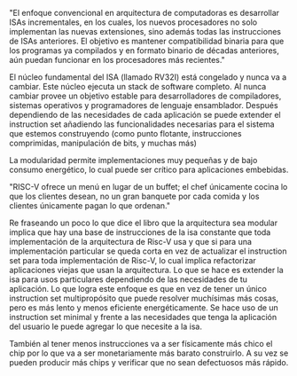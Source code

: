 "El enfoque convencional en arquitectura de computadoras es desarrollar ISAs incrementales, en los cuales, los nuevos procesadores no solo implementan las nuevas extensiones, sino además todas las instrucciones de ISAs anteriores. El objetivo es mantener compatibilidad binaria para que los programas ya compilados y en formato binario de décadas anteriores, aún puedan funcionar en los procesadores más recientes." 

El núcleo fundamental del ISA (llamado RV32I) está congelado y nunca va a cambiar. Este núcleo ejecuta un stack de software completo. Al nunca cambiar provee un objetivo estable para desarrolladores de compiladores, sistemas operativos y programadores de lenguaje ensamblador. Después dependiendo de las necesidades de cada aplicación se puede extender el instruction set añadiendo las funcionalidades necesarias para el sistema que estemos construyendo (como punto flotante, instrucciones comprimidas, manipulación de bits, y muchas más) 

La modularidad permite implementaciones muy pequeñas y de bajo consumo energético, lo cual puede ser crítico para aplicaciones embebidas. 

"RISC-V ofrece un menú en lugar de un buffet; el chef únicamente cocina lo que los clientes desean, no un gran banquete por cada comida y los clientes únicamente pagan lo que ordenan." 

Re fraseando un poco lo que dice el libro que la arquitectura sea modular implica que hay una base de instrucciones de la isa constante que toda implementación de la arquitectura de Risc-V usa y que si para una implementación particular se queda corta en vez de actualizar el instruction set para toda implementación de Risc-V, lo cual implica refactorizar aplicaciones viejas que usan la arquitectura. Lo que se hace es extender la isa para usos particulares dependiendo de las necesidades de tu aplicación. Lo que logra este enfoque es que en vez de tener un único instruction set multipropósito que puede resolver muchísimas más cosas, pero es más lento y menos eficiente energéticamente. Se hace uso de un instruction set minimal y frente a las necesidades que tenga la aplicación del usuario le puede agregar lo que necesite a la isa. 

También al tener menos instrucciones va a ser físicamente más chico el chip por lo que va a ser monetariamente más barato construirlo. A su vez se pueden producir más chips y verificar que no sean defectuosos más rápido. 
